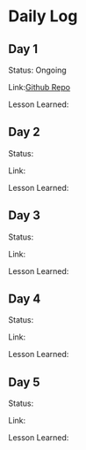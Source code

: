 # Daily Log

## Day 1
Status: Ongoing

Link:[Github Repo](https://github.com/LloydC/muhammad-ali-tribute)

Lesson Learned: 

## Day 2
Status:

Link:

Lesson Learned: 

## Day 3
Status:

Link:

Lesson Learned: 
## Day 4
Status:

Link:

Lesson Learned: 

## Day 5
Status:

Link:

Lesson Learned: 

